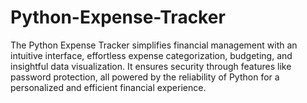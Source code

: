# Python-Expense-Tracker
The Python Expense Tracker simplifies financial management with an intuitive interface, effortless expense categorization, budgeting, and insightful data visualization. It ensures security through features like password protection, all powered by the reliability of Python for a personalized and efficient financial experience.
